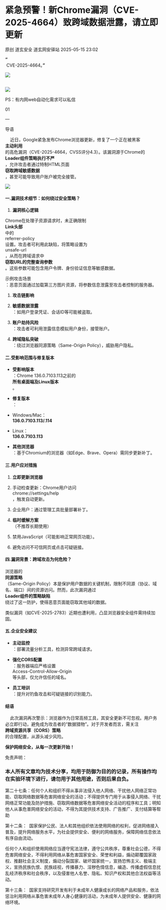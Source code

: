 #  紧急预警！新Chrome漏洞（CVE-2025-4664）致跨域数据泄露，请立即更新   
原创 道玄安全  道玄网安驿站   2025-05-15 23:02  
  
**“**  
 CVE-2025-4664。**”**  
  
![](https://mmbiz.qpic.cn/sz_mmbiz_png/L369x9IF3yPA9bic9zzTydWv4XTTHH2NAiamMp8Kxsh4s2lukPuyuwnia3NiaHkiaU8a3JGFhLvNnYvtLvHTFAd91Rw/640?wx_fmt=png&from=appmsg "")  
  
      
![](https://mmbiz.qpic.cn/sz_mmbiz_png/L369x9IF3yPMwVHx9iaPDKDhBJiajRW2DIdq0Wxe7JcpgKDia3zMfgicaaD6Auwn6Q3GGm2vI0eNh1Qic6OUhHMjE7g/640?wx_fmt=png&from=appmsg "")  
  
  
  
PS：有内网web自动化需求可以私信  
  
  
  
  
01  
  
—  
  
  
  
导语  
  
  
    近日，Google紧急发布Chrome浏览器更新，修复了一个正在被黑客  
**主动利用**  
的高危漏洞（CVE-2025-4664，CVSS评分4.3）。该漏洞源于Chrome的  
**Loader组件策略执行不严**  
，允许攻击者通过特制HTML页面  
**窃取跨域敏感数据**  
，甚至可能导致用户账户被完全接管。  
  
![](https://mmbiz.qpic.cn/sz_mmbiz_png/L369x9IF3yN0vRvCSMQiaW2FQiaTAmiabF9W8F62gyXIazRdoykszESIuRnyJib64moXa6bzBIvjwWMYXdOTXxlF4A/640?wx_fmt=png&from=appmsg "")  
  
#### 一.漏洞技术细节：如何绕过安全策略？  
1. **漏洞核心逻辑**  
  
Chrome在处理子资源请求时，未正确限制  
**Link头部**  
中的  
referrer-policy  
设置。攻击者可利用此缺陷，将策略设置为  
unsafe-url  
，从而在跨域请求中  
**窃取URL的完整查询参数**  
。这些参数可能包含用户令牌、身份验证信息等敏感数据。  
  
示例攻击场景  
：恶意页面通过加载第三方图片资源，将参数信息泄露至攻击者控制的服务器。  
  
1. **攻击链影响**  
  
1. **敏感数据泄露**  
：如用户登录凭证、会话ID等可能被盗取。  
  
1. **账户劫持风险**  
：攻击者可利用泄露信息模拟用户身份，接管账户。  
  
1. **跨域隐私突破**  
：绕过浏览器同源策略（Same-Origin Policy），威胁用户隐私。  
  
#### 二.受影响范围与修复版本  
- **受影响版本**  
：Chrome 136.0.7103.113之前的  
**所有桌面端及Linux版本**  
。  
  
- **修复版本**  
：  
  
- Windows/Mac：  
**136.0.7103.113/.114**  
  
- Linux：  
**136.0.7103.113**  
  
- **其他浏览器**  
：基于Chromium的浏览器（如Edge、Brave、Opera）需同步更新补丁。  
  
#### 三.用户应对措施  
1. **立即更新浏览器**  
  
1. 手动检查更新：Chrome用户访问  
chrome://settings/help  
，触发自动更新。  
  
1. 企业用户：通过管理工具批量部署补丁。  
  
1. **临时缓解方案**  
（不推荐长期使用）  
  
1. 禁用JavaScript（可能影响正常网页功能）。  
  
1. 避免访问不可信网页或点击可疑链接。  
  
#### 四.漏洞背景：跨域攻击为何危险？  
  
浏览器的  
**同源策略**  
（Same-Origin Policy）本是保护用户数据的关键机制，限制不同源（协议、域名、端口）间的资源访问。然而，此次漏洞通过  
**Loader组件的策略缺陷**  
绕过了这一防护，使得恶意页面能窃取其他域的数据。  
  
类似漏洞（如CVE-2025-2783）近期也遭利用，凸显浏览器安全组件需持续加固。  
#### 五.企业安全建议  
- **主动监控**  
：部署流量分析工具，检测异常跨域请求。  
  
- **强化CORS配置**  
：服务器端应严格设置  
Access-Control-Allow-Origin  
等头部，仅允许信任的域名。  
  
- **员工培训**  
：提升对钓鱼攻击和可疑链接的识别能力。  
  
#### 结语  
  
    此次漏洞再次警示：浏览器作为日常高频工具，其安全更新不可忽视。用户务必立即行动，避免成为攻击者的“数据猎物”。对于开发者而言，需关注  
**跨域资源共享（CORS）策略**  
的合理配置，从源头减少风险。  
  
**保护网络安全，从每一次更新开始！**  
  
  
免责声明：  
### 本人所有文章均为技术分享，均用于防御为目的的记录，所有操作均在实验环境下进行，请勿用于其他用途，否则后果自负。  
  
第二十七条：任何个人和组织不得从事非法侵入他人网络、干扰他人网络正常功能、窃取网络数据等危害网络安全的活动；不得提供专门用于从事侵入网络、干扰网络正常功能及防护措施、窃取网络数据等危害网络安全活动的程序和工具；明知他人从事危害网络安全的活动，不得为其提供技术支持、广告推广、支付结算等帮助  
  
第十二条：  国家保护公民、法人和其他组织依法使用网络的权利，促进网络接入普及，提升网络服务水平，为社会提供安全、便利的网络服务，保障网络信息依法有序自由流动。  
  
任何个人和组织使用网络应当遵守宪法法律，遵守公共秩序，尊重社会公德，不得危害网络安全，不得利用网络从事危害国家安全、荣誉和利益，煽动颠覆国家政权、推翻社会主义制度，煽动分裂国家、破坏国家统一，宣扬恐怖主义、极端主义，宣扬民族仇恨、民族歧视，传播暴力、淫秽色情信息，编造、传播虚假信息扰乱经济秩序和社会秩序，以及侵害他人名誉、隐私、知识产权和其他合法权益等活动。  
  
第十三条：  国家支持研究开发有利于未成年人健康成长的网络产品和服务，依法惩治利用网络从事危害未成年人身心健康的活动，为未成年人提供安全、健康的网络环境。  
  
  
  
  
  
  
